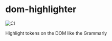 # dom-highlighter
![CI](https://github.com/yanli0303/dom-highlighter/workflows/CI/badge.svg)

Highlight tokens on the DOM like the Grammarly
